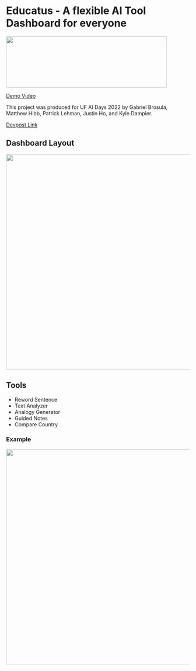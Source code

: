 # Educatus - A flexible AI Tool Dashboard for everyone

<img src="https://imgur.com/ANBui6s.png" width="440" height="140">

[Demo Video](https://www.youtube.com/watch?v=fx683eA0Z7A)

This project was produced for UF AI Days 2022 by Gabriel Brosula, Matthew Hibb, Patrick Lehman, Justin Ho, and Kyle Dampier.

[Devpost Link](https://devpost.com/software/educatus-2gqlj0)
</br>
## Dashboard Layout

<img src="https://imgur.com/yOXwqYr.png" width="820" height="590">

## Tools
* Reword Sentence
* Text Analyzer
* Analogy Generator
* Guided Notes
* Compare Country

### Example
<img src="https://imgur.com/9v0kJzJ.png" width="820" height="590">
